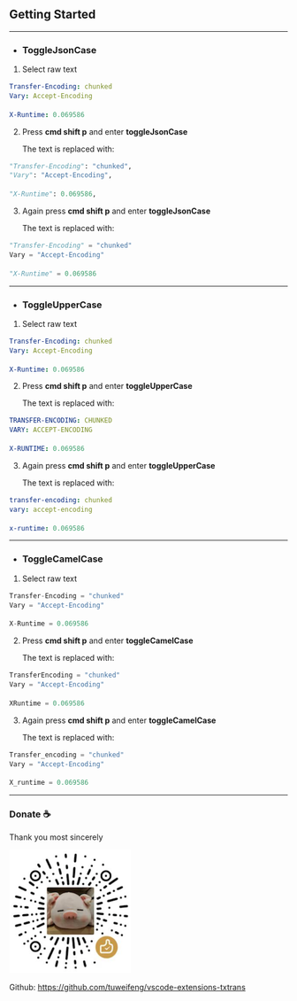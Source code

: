 ## Getting Started

---

- ### ToggleJsonCase
1. Select raw text
```yml
Transfer-Encoding: chunked
Vary: Accept-Encoding

X-Runtime: 0.069586
```

2. Press **cmd shift p** and enter **toggleJsonCase**

    The text is replaced with:
```python
"Transfer-Encoding": "chunked",
"Vary": "Accept-Encoding",

"X-Runtime": 0.069586,
```

3. Again press **cmd shift p** and enter **toggleJsonCase**

    The text is replaced with:
```python
"Transfer-Encoding" = "chunked"
Vary = "Accept-Encoding"

"X-Runtime" = 0.069586
```

---

- ### ToggleUpperCase
1. Select raw text
```yml
Transfer-Encoding: chunked
Vary: Accept-Encoding

X-Runtime: 0.069586
```

2. Press **cmd shift p** and enter **toggleUpperCase**

    The text is replaced with:
```yml
TRANSFER-ENCODING: CHUNKED
VARY: ACCEPT-ENCODING

X-RUNTIME: 0.069586
```
3. Again press **cmd shift p** and enter **toggleUpperCase**

    The text is replaced with:
```yml
transfer-encoding: chunked
vary: accept-encoding

x-runtime: 0.069586
```
---

- ### ToggleCamelCase
1. Select raw text
```python
Transfer-Encoding = "chunked"
Vary = "Accept-Encoding"

X-Runtime = 0.069586
```

2. Press **cmd shift p** and enter **toggleCamelCase**

    The text is replaced with:
```python
TransferEncoding = "chunked"
Vary = "Accept-Encoding"

XRuntime = 0.069586
```

3. Again press **cmd shift p** and enter **toggleCamelCase**

    The text is replaced with:
```python
Transfer_encoding = "chunked"
Vary = "Accept-Encoding"

X_runtime = 0.069586
```
---

### Donate ☕️

Thank you most sincerely

![这是图片](images/love.png)

Github: https://github.com/tuweifeng/vscode-extensions-txtrans